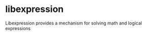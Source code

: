 libexpression
=============

Libexpression provides a mechanism for solving math and logical expressions
